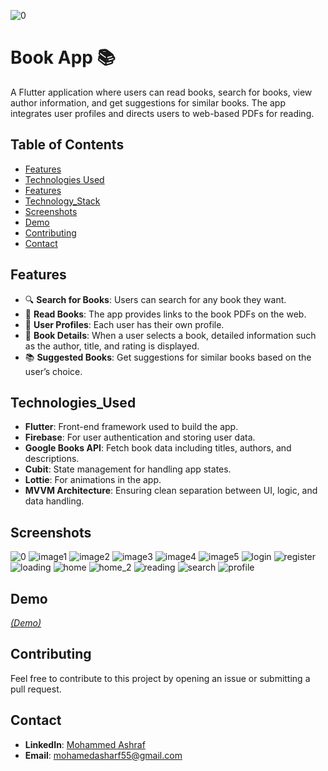 ![0](https://github.com/user-attachments/assets/ca48a227-d577-4901-b6b8-14ccc30b8f9a)
# Book App 📚

A Flutter application where users can read books, search for books, view author information, and get suggestions for similar books. The app integrates user profiles and directs users to web-based PDFs for reading.

## Table of Contents
- [Features](#Features)
- [Technologies Used](#Technologies_Used)
- [Features](#features)
- [Technology_Stack](#Technology_Stack)
- [Screenshots](#Screenshots)
- [Demo](#Demo)
- [Contributing](#Contributing)
- [Contact](#Contact)

## Features
- 🔍 **Search for Books**: Users can search for any book they want.
- 📖 **Read Books**: The app provides links to the book PDFs on the web.
- 👤 **User Profiles**: Each user has their own profile.
- 📝 **Book Details**: When a user selects a book, detailed information such as the author, title, and rating is displayed.
- 📚 **Suggested Books**: Get suggestions for similar books based on the user’s choice.

## Technologies_Used
- **Flutter**: Front-end framework used to build the app.
- **Firebase**: For user authentication and storing user data.
- **Google Books API**: Fetch book data including titles, authors, and descriptions.
- **Cubit**: State management for handling app states.
- **Lottie**: For animations in the app.
- **MVVM Architecture**: Ensuring clean separation between UI, logic, and data handling.

## Screenshots
![0](https://github.com/user-attachments/assets/ca48a227-d577-4901-b6b8-14ccc30b8f9a)
![image1](https://github.com/user-attachments/assets/c10e59ea-679b-4a24-ba20-ab2d327f1e23)
![image2](https://github.com/user-attachments/assets/fc7e6b9f-d306-4886-8ed4-7ee6ca8ccadd)
![image3](https://github.com/user-attachments/assets/1416733c-e23a-49ca-8261-34676062d1a1)
![image4](https://github.com/user-attachments/assets/23009345-1191-4c2f-9d1e-6b60c61c0c7a)
![image5](https://github.com/user-attachments/assets/fb2ae17c-00f8-4418-ab1d-f73704a12a83)
![login](https://github.com/user-attachments/assets/fe9a627e-d89b-4d9d-8e3e-2b9308df4065)
![register](https://github.com/user-attachments/assets/a4d991ea-e8a1-465e-90df-7b3da324d63b)
![loading](https://github.com/user-attachments/assets/566255b3-c327-4291-a981-3a5014c5217a)
![home](https://github.com/user-attachments/assets/bf250c4b-fbe4-4fdd-a99e-9377204bf5b0)
![home_2](https://github.com/user-attachments/assets/02d3ce10-8211-4030-9a6e-60eab6ab2660)
![reading](https://github.com/user-attachments/assets/d64c2363-e398-4b11-aa2b-abaf9f43ad04)
![search](https://github.com/user-attachments/assets/55648c8f-277c-4eec-827c-a8dea622964e)
![profile](https://github.com/user-attachments/assets/01b274a2-d6e7-4a58-af3b-6cd67352d33b)

## Demo
*[(Demo)](https://www.linkedin.com/posts/mohammed-ashraf19_flutter-bookapp-googlebooksapi-activity-7242540514514751489-XD0l?utm_source=share&utm_medium=member_desktop)*

## Contributing
Feel free to contribute to this project by opening an issue or submitting a pull request.

## Contact
- **LinkedIn**: [Mohammed Ashraf](https://www.linkedin.com/in/mohammed-ashraf19/)
- **Email**: mohamedasharf55@gmail.com
